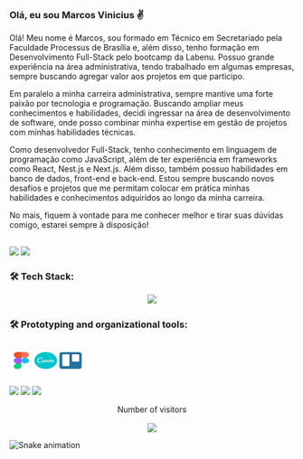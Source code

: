 ### Olá, eu sou Marcos Vinicius ✌️

Olá! Meu nome é Marcos, sou formado em Técnico em Secretariado pela Faculdade Processus de Brasília e, além disso, tenho formação em Desenvolvimento Full-Stack pelo bootcamp da Labenu. Possuo grande experiência na área administrativa, tendo trabalhado em algumas empresas, sempre buscando agregar valor aos projetos em que participo.

Em paralelo a minha carreira administrativa, sempre mantive uma forte paixão por tecnologia e programação. Buscando ampliar meus conhecimentos e habilidades, decidi ingressar na área de desenvolvimento de software, onde posso combinar minha expertise em gestão de projetos com minhas habilidades técnicas.

Como desenvolvedor Full-Stack, tenho conhecimento em linguagem de programação como JavaScript, além de ter experiência em frameworks como React, Nest.js e Next.js. Além disso, também possuo habilidades em banco de dados, front-end e back-end. Estou sempre buscando novos desafios e projetos que me permitam colocar em prática minhas habilidades e conhecimentos adquiridos ao longo da minha carreira.

No mais, fiquem à vontade para me conhecer melhor e tirar suas dúvidas comigo, estarei sempre à disposição!
##
<div >
  <img height= "180em" src="https://github-readme-stats.vercel.app/api?username=marcos-vvc&show_icons=true&theme=midnight-purple"/>
  <img height= "180em" src="https://github-readme-stats.vercel.app/api/top-langs/?username=marcos-vvc&layout=compact&theme=midnight-purple"/>
</div>
<!--
![Anurag's GitHub stats](https://github-readme-stats.vercel.app/api?username=matheus92as&show_icons=true&theme=midnight-purple) [![Top Langs](https://github-readme-stats.vercel.app/api/top-langs/?username=matheus92as&layout=compact&theme=midnight-purple)](https://github.com/matheus92as/github-readme-stats)
-->

### 🛠  Tech Stack:

<p align="center">
  <a href="https://skillicons.dev">
    <img src="https://skillicons.dev/icons?i=git,html,css,js,typescript,nestjs,docker,react,nodejs,nextjs,prisma,express,tailwind,mongodb,mysql,postgres" />
  </a>
</p>            
</div>

### 🛠 Prototyping and organizational tools:

<div style="display: inline_block"><br>
  <img align="center" alt="Figma" height="30" width="40" src="https://raw.githubusercontent.com/devicons/devicon/master/icons/figma/figma-original.svg">
  <img align="center" alt="Canva" height="30" width="40" src="https://raw.githubusercontent.com/devicons/devicon/master/icons/canva/canva-original.svg">	
  <img align="center" alt="trello" height="30" width="40" src="https://raw.githubusercontent.com/devicons/devicon/master/icons/trello/trello-plain.svg">                
</div>

##

[<img src="https://img.shields.io/badge/linkedin-%230077B5.svg?&style=for-the-badge&logo=linkedin&logoColor=white" />](https://www.linkedin.com/in/marcos-vinicius-080659117/)
[<img src="https://img.shields.io/badge/Microsoft_Outlook-0078D4?style=for-the-badge&logo=microsoft-outlook&logoColor=white" />](mailto:marcos-dido@hotmail.com)
[<img src="https://img.shields.io/badge/WhatsApp-25D366?style=for-the-badge&logo=whatsapp&logoColor=white"/>](https://wa.me/5561982743366)

<div>
     <p align="center">Number of visitors</p> 
     <p align="center"><img align="center" src="https://profile-counter.glitch.me/{matheus92as}/count.svg"/></p> 
</div>

![Snake animation](https://github.com/matheus92as/matheus92as/blob/output/github-contribution-grid-snake.svg)
